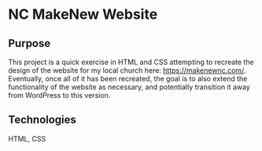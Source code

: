 # NC MakeNew Website

## Purpose

This project is a quick exercise in HTML and CSS attempting to recreate the design of the website for my local church here: https://makenewnc.com/. Eventually, 
once all of it has been recreated, the goal is to also extend the functionality of the website as necessary, and potentially transition it away from WordPress to this version.

## Technologies

HTML, CSS
